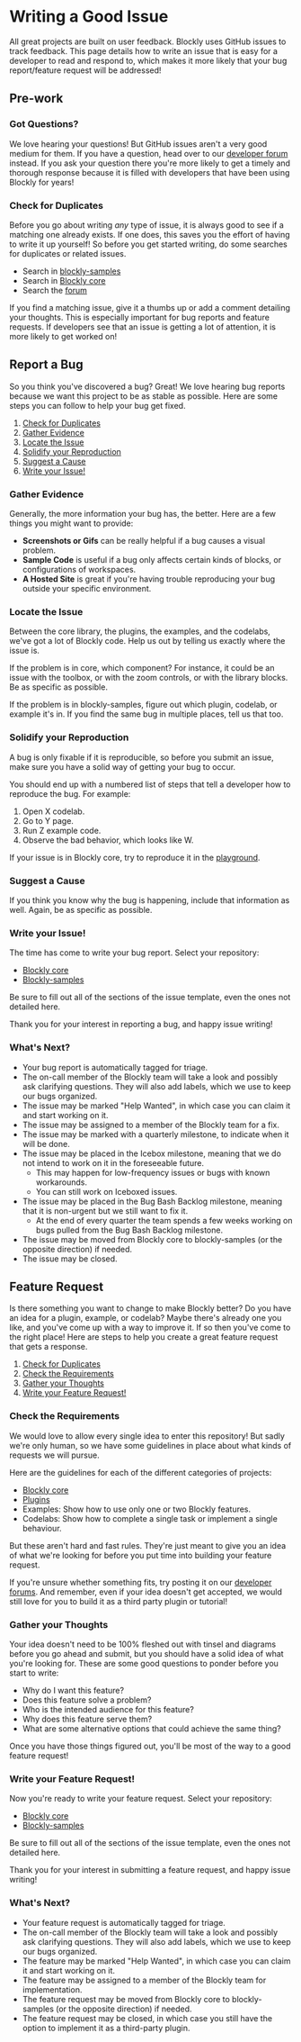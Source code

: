 # Writing a Good Issue

All great projects are built on user feedback. Blockly uses GitHub issues to track feedback. This page details how to write an issue that is easy for a developer to read and respond to, which makes it more likely that your bug report/feature request will be addressed!

## Pre-work

### Got Questions?

We love hearing your questions! But GitHub issues aren't a very good medium for them. If you have a question, head over to our [developer forum](https://groups.google.com/forum/#!forum/blockly) instead. If you ask your question there you're more likely to get a timely and thorough response because it is filled with developers that have been using Blockly for years!

### Check for Duplicates

Before you go about writing _any_ type of issue, it is always good to see if a matching one already exists. If one does, this saves you the effort of having to write it up yourself! So before you get started writing, do some searches for duplicates or related issues.

- Search in [blockly-samples](https://github.com/google/blockly-samples/issues?q=is%3Aissue+mySearchHere)
- Search in [Blockly core](https://github.com/google/blockly/issues?q=is%3Aissue+mySearchHere)
- Search the [forum](https://groups.google.com/g/blockly/search?q=mySearchHere)

If you find a matching issue, give it a thumbs up or add a comment detailing your thoughts. This is especially important for bug reports and feature requests. If developers see that an issue is getting a lot of attention, it is more likely to get worked on!

## Report a Bug

So you think you've discovered a bug? Great! We love hearing bug reports because we want this project to be as stable as possible. Here are some steps you can follow to help your bug get fixed.

1.  [Check for Duplicates](/guides/contribute/get-started/write_a_good_issue#check-for-duplicates)
2.  [Gather Evidence](/guides/contribute/get-started/write_a_good_issue#gather-evidence)
3.  [Locate the Issue](/guides/contribute/get-started/write_a_good_issue#locate-the-issue)
4.  [Solidify your Reproduction](/guides/contribute/get-started/write_a_good_issue#reproduce-it)
5.  [Suggest a Cause](/guides/contribute/get-started/write_a_good_issue#suggest-a-cause)
6.  [Write your Issue!](/guides/contribute/get-started/write_a_good_issue#write-the-issue)

### Gather Evidence

Generally, the more information your bug has, the better. Here are a few things you might want to provide:

- **Screenshots or Gifs** can be really helpful if a bug causes a visual problem.
- **Sample Code** is useful if a bug only affects certain kinds of blocks, or configurations of workspaces.
- **A Hosted Site** is great if you're having trouble reproducing your bug outside your specific environment.

### Locate the Issue

Between the core library, the plugins, the examples, and the codelabs, we've got a lot of Blockly code. Help us out by telling us exactly where the issue is.

If the problem is in core, which component? For instance, it could be an issue with the toolbox, or with the zoom controls, or with the library blocks. Be as specific as possible.

If the problem is in blockly-samples, figure out which plugin, codelab, or example it's in. If you find the same bug in multiple places, tell us that too.

### Solidify your Reproduction

A bug is only fixable if it is reproducible, so before you submit an issue, make sure you have a solid way of getting your bug to occur.

You should end up with a numbered list of steps that tell a developer how to reproduce the bug. For example:

1.  Open X codelab.
2.  Go to Y page.
3.  Run Z example code.
4.  Observe the bad behavior, which looks like W.

If your issue is in Blockly core, try to reproduce it in the [playground](https://blockly-demo.appspot.com/static/tests/playground.html).

### Suggest a Cause

If you think you know why the bug is happening, include that information as well. Again, be as specific as possible.

### Write your Issue!

The time has come to write your bug report. Select your repository:

- [Blockly core](https://github.com/google/blockly/issues/new?assignees=&labels=type%3A+bug%2C+triage&template=bug_report.md)
- [Blockly-samples](https://github.com/google/blockly-samples/issues/new?assignees=&labels=type%3A+bug%2C+triage&template=bug_report.md)

Be sure to fill out all of the sections of the issue template, even the ones not detailed here.

Thank you for your interest in reporting a bug, and happy issue writing!

### What's Next?

- Your bug report is automatically tagged for triage.
- The on-call member of the Blockly team will take a look and possibly ask clarifying questions. They will also add labels, which we use to keep our bugs organized.
- The issue may be marked "Help Wanted", in which case you can claim it and start working on it.
- The issue may be assigned to a member of the Blockly team for a fix.
- The issue may be marked with a quarterly milestone, to indicate when it will be done.
- The issue may be placed in the Icebox milestone, meaning that we do not intend to work on it in the foreseeable future.
  - This may happen for low-frequency issues or bugs with known workarounds.
  - You can still work on Iceboxed issues.
- The issue may be placed in the Bug Bash Backlog milestone, meaning that it is non-urgent but we still want to fix it.
  - At the end of every quarter the team spends a few weeks working on bugs pulled from the Bug Bash Backlog milestone.
- The issue may be moved from Blockly core to blockly-samples (or the opposite direction) if needed.
- The issue may be closed.

## Feature Request

Is there something you want to change to make Blockly better? Do you have an idea for a plugin, example, or codelab? Maybe there's already one you like, and you've come up with a way to improve it. If so then you've come to the right place! Here are steps to help you create a great feature request that gets a response.

1.  [Check for Duplicates](/guides/contribute/get-started/write_a_good_issue#check-for-duplicates)
2.  [Check the Requirements](/guides/contribute/get-started/write_a_good_issue#check-the-requirements)
3.  [Gather your Thoughts](/guides/contribute/get-started/write_a_good_issue#gather-thoughts)
4.  [Write your Feature Request!](/guides/contribute/get-started/write_a_good_issue#write-the-request)

### Check the Requirements

We would love to allow every single idea to enter this repository! But sadly we're only human, so we have some guidelines in place about what kinds of requests we will pursue.

Here are the guidelines for each of the different categories of projects:

- [Blockly core](/guides/modify/contributing)
- [Plugins](/guides/plugins/overview#first-party-criteria)
- Examples: Show how to use only one or two Blockly features.
- Codelabs: Show how to complete a single task or implement a single behaviour.

But these aren't hard and fast rules. They're just meant to give you an idea of what we're looking for before you put time into building your feature request.

If you're unsure whether something fits, try posting it on our [developer forums](https://groups.google.com/forum/#!forum/blockly). And remember, even if your idea doesn't get accepted, we would still love for you to build it as a third party plugin or tutorial!

### Gather your Thoughts

Your idea doesn't need to be 100% fleshed out with tinsel and diagrams before you go ahead and submit, but you should have a solid idea of what you're looking for. These are some good questions to ponder before you start to write:

- Why do I want this feature?
- Does this feature solve a problem?
- Who is the intended audience for this feature?
- Why does this feature serve them?
- What are some alternative options that could achieve the same thing?

Once you have those things figured out, you'll be most of the way to a good feature request!

### Write your Feature Request!

Now you're ready to write your feature request. Select your repository:

- [Blockly core](https://github.com/google/blockly/issues/new?assignees=&labels=type%3A+feature+request%2C+triage&template=feature_request.md)
- [Blockly-samples](https://github.com/google/blockly-samples/issues/new?assignees=&labels=type%3A+feature+request%2C+triage&template=feature_request.md)

Be sure to fill out all of the sections of the issue template, even the ones not detailed here.

Thank you for your interest in submitting a feature request, and happy issue writing!

### What's Next?

- Your feature request is automatically tagged for triage.
- The on-call member of the Blockly team will take a look and possibly ask clarifying questions. They will also add labels, which we use to keep our bugs organized.
- The feature may be marked "Help Wanted", in which case you can claim it and start working on it.
- The feature may be assigned to a member of the Blockly team for implementation.
- The feature request may be moved from Blockly core to blockly-samples (or the opposite direction) if needed.
- The feature request may be closed, in which case you still have the option to implement it as a third-party plugin.
